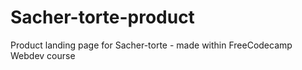 # Sacher-torte-product
Product landing page for Sacher-torte - made within FreeCodecamp Webdev course
